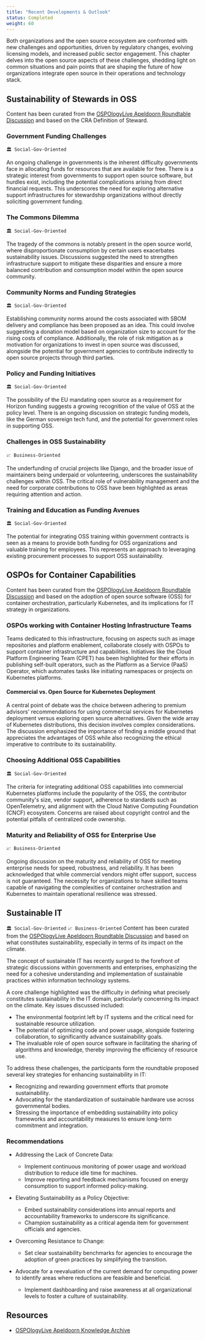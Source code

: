 ```yaml
---
title: "Recent Developments & Outlook"
status: Completed
weight: 60
---
```

Both organizations and the open source ecosystem are confronted with new challenges and opportunities, driven by regulatory changes, evolving licensing models, and increased public sector engagement. This chapter delves into the open source aspects of these challenges, shedding light on common situations and pain points that are shaping the future of how organizations integrate open source in their operations and technology stack.

## Sustainability of Stewards in OSS

Content has been curated from the [OSPOlogyLive Apeldoorn Roundtable Discussion](https://github.com/todogroup/ospology/discussions/438#discussioncomment-8619964) and based on the CRA Definition of Steward.

### Government Funding Challenges
`🏛 Social-Gov-Oriented`

An ongoing challenge in governments is the inherent difficulty governments face in allocating funds for resources that are available for free. There is a strategic interest from governments to support open source software, but hurdles exist, including the potential complications arising from direct financial requests. This underscores the need for exploring alternative support infrastructures for stewardship organizations without directly soliciting government funding.

### The Commons Dilemma
`🏛 Social-Gov-Oriented`

The tragedy of the commons is notably present in the open source world, where disproportionate consumption by certain users exacerbates sustainability issues. Discussions suggested the need to strengthen infrastructure support to mitigate these disparities and ensure a more balanced contribution and consumption model within the open source  community.

### Community Norms and Funding Strategies
`🏛 Social-Gov-Oriented`

Establishing community norms around the costs associated with SBOM delivery and compliance has been proposed as an idea. This could involve suggesting a donation model based on organization size to account for the rising costs of compliance. Additionally, the role of risk mitigation as a motivation for organizations to invest in open source was discussed, alongside the potential for government agencies to contribute indirectly to open source projects through third parties.

### Policy and Funding Initiatives
`🏛 Social-Gov-Oriented`

The possibility of the EU mandating open source as a requirement for Horizon funding suggests a growing recognition of the value of OSS at the policy level. There is an ongoing discussion on strategic funding models, like the German sovereign tech fund, and the potential for government roles in supporting OSS.

### Challenges in OSS Sustainability
`📈 Business-Oriented`

The underfunding of crucial projects like Django, and the broader issue of maintainers being underpaid or volunteering, underscores the sustainability challenges within OSS. The critical role of vulnerability management and the need for corporate contributions to OSS have been highlighted as areas requiring attention and action.

### Training and Education as Funding Avenues
`🏛 Social-Gov-Oriented`

The potential for integrating OSS training within government contracts is seen as a means to provide both funding for OSS organizations and valuable training for employees. This represents an approach to leveraging existing procurement processes to support OSS sustainability.


## OSPOs for Container Capabilities

Content has been curated from the [OSPOlogyLive Apeldoorn Roundtable Discussion](https://github.com/todogroup/ospology/discussions/438#discussioncomment-8620412) and based on the adoption of open source software (OSS) for container orchestration, particularly Kubernetes, and its implications for IT strategy in organizations.

### OSPOs working with Container Hosting Infrastructure Teams

Teams dedicated to this infrastructure, focusing on aspects such as image repositories and platform enablement, collaborate closely with OSPOs to support container infrastructure and capabilities. Initiatives like the Cloud Platform Engineering Team (CPET) has been highlighted for their efforts in publishing self-built operators, such as the Platform as a Service (PaaS) Operator, which automates tasks like initiating namespaces or projects on Kubernetes platforms.

#### Commercial vs. Open Source for Kubernetes Deployment

A central point of debate was the choice between adhering to premium advisors' recommendations for using commercial services for Kubernetes deployment versus exploring open source alternatives. Given the wide array of Kubernetes distributions, this decision involves complex considerations. The discussion emphasized the importance of finding a middle ground that appreciates the advantages of OSS while also recognizing the ethical imperative to contribute to its sustainability.

### Choosing Additional OSS Capabilities
`🏛 Social-Gov-Oriented`

The criteria for integrating additional OSS capabilities into commercial Kubernetes platforms include the popularity of the OSS, the contributor community's size, vendor support, adherence to standards such as OpenTelemetry, and alignment with the Cloud Native Computing Foundation (CNCF) ecosystem. Concerns are raised about copyright control and the potential pitfalls of centralized code ownership.

### Maturity and Reliability of OSS for Enterprise Use
`📈 Business-Oriented`

Ongoing discussion on the maturity and reliability of OSS for meeting enterprise needs for speed, robustness, and reliability. It has been acknowledged that while commercial vendors might offer support, success is not guaranteed. The necessity for organizations to have skilled teams capable of navigating the complexities of container orchestration and Kubernetes to maintain operational resilience was stressed.


## Sustainable IT
`🏛 Social-Gov-Oriented` 
`📈 Business-Oriented`
Content has been curated from the [OSPOlogyLive Apeldoorn Roundtable Discussion](https://github.com/todogroup/ospology/discussions/439#discussioncomment-8630343) and based on what constitutes sustainability, especially in terms of its impact on the climate.

The concept of sustainable IT has recently surged to the forefront of strategic discussions within governments and enterprises, emphasizing the need for a cohesive understanding and implementation of sustainable practices within information technology systems.

A core challenge highlighted was the difficulty in defining what precisely constitutes sustainability in the IT domain, particularly concerning its impact on the climate. Key issues discussed included:

- The environmental footprint left by IT systems and the critical need for sustainable resource utilization.
- The potential of optimizing code and power usage, alongside fostering collaboration, to significantly advance sustainability goals.
- The invaluable role of open source software in facilitating the sharing of algorithms and knowledge, thereby improving the efficiency of resource use.

To address these challenges, the participants form the roundtable proposed several key strategies for enhancing sustainability in IT:

- Recognizing and rewarding government efforts that promote sustainability.
- Advocating for the standardization of sustainable hardware use across governmental bodies.
- Stressing the importance of embedding sustainability into policy frameworks and accountability measures to ensure long-term commitment and integration.

### Recommendations

- Addressing the Lack of Concrete Data:
  - Implement continuous monitoring of power usage and workload distribution to reduce idle time for machines.
  - Improve reporting and feedback mechanisms focused on energy consumption to support informed policy-making.

- Elevating Sustainability as a Policy Objective:
  - Embed sustainability considerations into annual reports and accountability frameworks to underscore its significance.
  - Champion sustainability as a critical agenda item for government officials and agencies.

- Overcoming Resistance to Change:
  - Set clear sustainability benchmarks for agencies to encourage the adoption of green practices by simplifying the transition.
- Advocate for a reevaluation of the current demand for computing power to identify areas where reductions are feasible and beneficial.
  - Implement dashboarding and raise awareness at all organizational levels to foster a culture of sustainability.
 

## Resources

- [OSPOlogyLive Apeldoorn Knowledge Archive](https://github.com/todogroup/ospology/tree/main/ospology-live/2024-february-apeldoorn)
